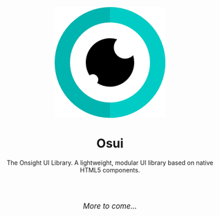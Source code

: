 <div align="center">
<img src="./files/logo/eye256.png" alt="Onsight Engine"/>

<br>

<h1>Osui</h1>

The Onsight UI Library. A lightweight, modular UI library based on native HTML5 components.

<br><br>

<p style="font-style: italic; font-size: larger;">More to come...</p>

<br><br>
</div>